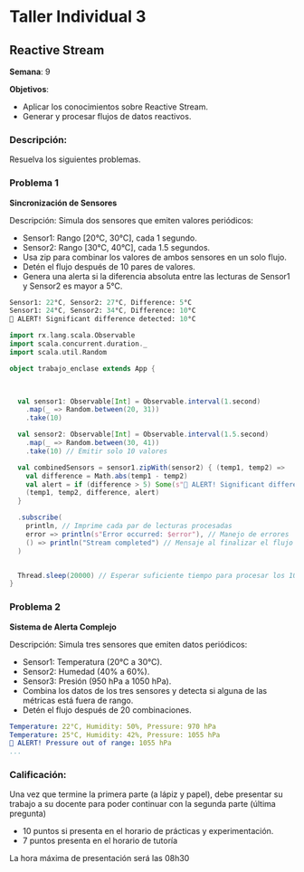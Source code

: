 # Taller Individual  3
## Reactive Stream

**Semana**: 9

**Objetivos**:

- Aplicar los conocimientos sobre Reactive Stream.
- Generar y procesar flujos de datos reactivos.

### Descripción:

Resuelva los siguientes problemas.

### Problema 1
**Sincronización de Sensores**

Descripción: Simula dos sensores que emiten valores periódicos:

- Sensor1: Rango [20°C, 30°C], cada 1 segundo.
- Sensor2: Rango [30°C, 40°C], cada 1.5 segundos.
- Usa zip para combinar los valores de ambos sensores en un solo flujo.
- Detén el flujo después de 10 pares de valores.
- Genera una alerta si la diferencia absoluta entre las lecturas de Sensor1 y Sensor2 es mayor a 5°C.
  

```mathematica
Sensor1: 22°C, Sensor2: 27°C, Difference: 5°C
Sensor1: 24°C, Sensor2: 34°C, Difference: 10°C
🚨 ALERT! Significant difference detected: 10°C
```

```scala
import rx.lang.scala.Observable
import scala.concurrent.duration._
import scala.util.Random

object trabajo_enclase extends App {


 
  val sensor1: Observable[Int] = Observable.interval(1.second)
    .map(_ => Random.between(20, 31))
    .take(10)

  val sensor2: Observable[Int] = Observable.interval(1.5.second)
    .map(_ => Random.between(30, 41))
    .take(10) // Emitir solo 10 valores

  val combinedSensors = sensor1.zipWith(sensor2) { (temp1, temp2) =>
    val difference = Math.abs(temp1 - temp2)
    val alert = if (difference > 5) Some(s"🚨 ALERT! Significant difference detected: ${difference}°C") else None
    (temp1, temp2, difference, alert)
  }

  .subscribe(
    println, // Imprime cada par de lecturas procesadas
    error => println(s"Error occurred: $error"), // Manejo de errores
    () => println("Stream completed") // Mensaje al finalizar el flujo
  )


  Thread.sleep(20000) // Esperar suficiente tiempo para procesar los 10 pares
}

```

### Problema 2
**Sistema de Alerta Complejo**

Descripción: Simula tres sensores que emiten datos periódicos:

- Sensor1: Temperatura (20°C a 30°C).
- Sensor2: Humedad (40% a 60%).
- Sensor3: Presión (950 hPa a 1050 hPa).
- Combina los datos de los tres sensores y detecta si alguna de las métricas está fuera de rango.
- Detén el flujo después de 20 combinaciones.

```yaml
Temperature: 22°C, Humidity: 50%, Pressure: 970 hPa
Temperature: 25°C, Humidity: 42%, Pressure: 1055 hPa
🚨 ALERT! Pressure out of range: 1055 hPa
...
```

### Calificación:

Una vez que termine la primera parte (a lápiz y papel), debe presentar su trabajo a su docente para poder continuar con la segunda parte (última pregunta)

- 10 puntos si presenta en el horario de prácticas y experimentación.
- 7 puntos presenta en el horario de tutoría

La hora máxima de presentación será las 08h30
